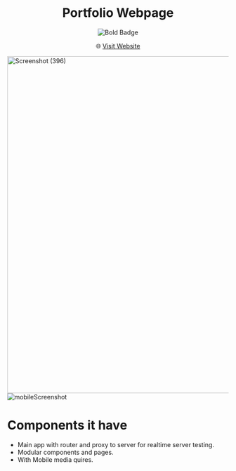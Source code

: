 <h1 align="center">Portfolio Webpage</h1>

<p align="center">
  <img src="https://img.shields.io/badge/Vue-red?style=for-the-badge" alt="Bold Badge">
</p>

<p align="center">
  🌐 <a href="https://ranjankumar.xyz/" target="_blank">Visit Website</a>
</p>

<img width="1024" height="768" alt="Screenshot (396)" src="https://github.com/user-attachments/assets/62bb6bdb-adf0-48c2-8c2e-1356541a092b" />
<img  alt="mobileScreenshot" src="https://github.com/user-attachments/assets/b36a1cab-94be-490e-825f-4443af86579d" />

<h1>Components it have</h1>

- Main app with router and proxy to server for realtime server testing.  
- Modular components and pages.
- With Mobile media quires. 
